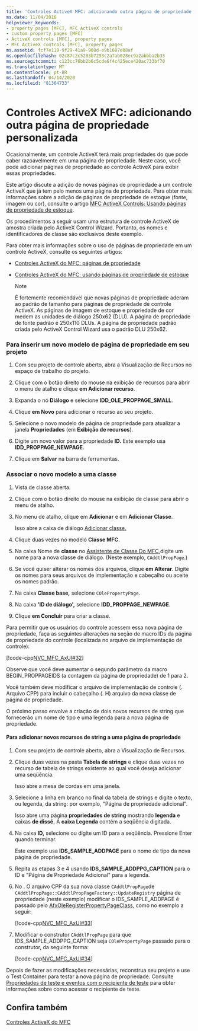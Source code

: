 ```yaml
---
title: 'Controles ActiveX MFC: adicionando outra página de propriedade personalizada'
ms.date: 11/04/2016
helpviewer_keywords:
- property pages [MFC], MFC ActiveX controls
- custom property pages [MFC]
- ActiveX controls [MFC], property pages
- MFC ActiveX controls [MFC], property pages
ms.assetid: fcf7e119-9f29-41a9-908d-e9b1607e08af
ms.openlocfilehash: 02c87c2c5283b7293c2a7ab028ec9a2abbba2b33
ms.sourcegitcommit: c123cc76bb2b6c5cde6f4c425ece420ac733bf70
ms.translationtype: MT
ms.contentlocale: pt-BR
ms.lasthandoff: 04/14/2020
ms.locfileid: "81364733"
---
```

# <a name="mfc-activex-controls-adding-another-custom-property-page"></a>Controles ActiveX MFC: adicionando outra página de propriedade personalizada

Ocasionalmente, um controle ActiveX terá mais propriedades do que pode caber razoavelmente em uma página de propriedade. Neste caso, você pode adicionar páginas de propriedade ao controle ActiveX para exibir essas propriedades.

Este artigo discute a adição de novas páginas de propriedade a um controle ActiveX que já tem pelo menos uma página de propriedade. Para obter mais informações sobre a adição de páginas de propriedade de estoque (fonte, imagem ou cor), consulte o artigo [MFC ActiveX Controls: Usando páginas de propriedade de estoque](../mfc/mfc-activex-controls-using-stock-property-pages.md).

Os procedimentos a seguir usam uma estrutura de controle ActiveX de amostra criada pelo ActiveX Control Wizard. Portanto, os nomes e identificadores de classe são exclusivos deste exemplo.

Para obter mais informações sobre o uso de páginas de propriedade em um controle ActiveX, consulte os seguintes artigos:

- [Controles ActiveX do MFC: páginas de propriedade](../mfc/mfc-activex-controls-property-pages.md)

- [Controles ActiveX do MFC: usando páginas de propriedade de estoque](../mfc/mfc-activex-controls-using-stock-property-pages.md)

    > [!NOTE]
    >  É fortemente recomendável que novas páginas de propriedade aderam ao padrão de tamanho para páginas de propriedade de controle ActiveX. As páginas de imagem de estoque e propriedade de cor medem as unidades de diálogo 250x62 (DLU). A página de propriedade de fonte padrão é 250x110 DLUs. A página de propriedade padrão criada pelo ActiveX Control Wizard usa o padrão DLU 250x62.

### <a name="to-insert-a-new-property-page-template-into-your-project"></a>Para inserir um novo modelo de página de propriedade em seu projeto

1. Com seu projeto de controle aberto, abra a Visualização de Recursos no espaço de trabalho do projeto.

1. Clique com o botão direito do mouse na exibição de recursos para abrir o menu de atalho e clique **em Adicionar recurso**.

1. Expanda o nó **Diálogo** e selecione **IDD_OLE_PROPPAGE_SMALL**.

1. Clique **em Novo** para adicionar o recurso ao seu projeto.

1. Selecione o novo modelo de página de propriedade para atualizar a janela **Propriedades** (em **Exibição de recursos**).

1. Digite um novo valor para a propriedade **ID.** Este exemplo usa **IDD_PROPPAGE_NEWPAGE**.

1. Clique em **Salvar** na barra de ferramentas.

### <a name="to-associate-the-new-template-with-a-class"></a>Associar o novo modelo a uma classe

1. Vista de classe aberta.

1. Clique com o botão direito do mouse na exibição de classe para abrir o menu de atalho.

1. No menu de atalho, clique em **Adicionar** e em **Adicionar Classe**.

   Isso abre a caixa de diálogo [Adicionar classe.](../ide/add-class-dialog-box.md)

1. Clique duas vezes no modelo **Classe MFC.**

1. Na caixa Nome de **classe** no [Assistente de Classe Do MFC,](../mfc/reference/mfc-add-class-wizard.md)digite um nome para a nova classe de diálogo. (Neste exemplo, `CAddtlPropPage`.)

1. Se você quiser alterar os nomes dos arquivos, clique **em Alterar**. Digite os nomes para seus arquivos de implementação e cabeçalho ou aceite os nomes padrão.

1. Na caixa **Classe base,** selecione `COlePropertyPage`.

1. Na caixa **'ID de diálogo',** selecione **IDD_PROPPAGE_NEWPAGE**.

1. Clique **em Concluir** para criar a classe.

Para permitir que os usuários do controle acessem essa nova página de propriedade, faça as seguintes alterações na seção de macro IDs da página de propriedade do controle (localizada no arquivo de implementação de controle):

[!code-cpp[NVC_MFC_AxUI#32](../mfc/codesnippet/cpp/mfc-activex-controls-adding-another-custom-property-page_1.cpp)]

Observe que você deve aumentar o segundo parâmetro da macro BEGIN_PROPPAGEIDS (a contagem da página de propriedade) de 1 para 2.

Você também deve modificar o arquivo de implementação de controle (. Arquivo CPP) para incluir o cabeçalho (. H) arquivo da nova classe de página de propriedade.

O próximo passo envolve a criação de dois novos recursos de string que fornecerão um nome de tipo e uma legenda para a nova página de propriedade.

#### <a name="to-add-new-string-resources-to-a-property-page"></a>Para adicionar novos recursos de string a uma página de propriedade

1. Com seu projeto de controle aberto, abra a Visualização de Recursos.

1. Clique duas vezes na pasta **Tabela de strings** e clique duas vezes no recurso de tabela de strings existente ao qual você deseja adicionar uma seqüência.

   Isso abre a mesa de cordas em uma janela.

1. Selecione a linha em branco no final da tabela de strings e digite o texto, ou legenda, da string: por exemplo, "Página de propriedade adicional".

   Isso abre uma página **propriedades de string** mostrando **legenda** e caixas **de dissé.** A **caixa Legenda** contém a seqüência digitada.

1. Na caixa **ID,** selecione ou digite um ID para a seqüência. Pressione Enter quando terminar.

   Este exemplo usa **IDS_SAMPLE_ADDPAGE** para o nome de tipo da nova página de propriedade.

1. Repita as etapas 3 e 4 usando **IDS_SAMPLE_ADDPPG_CAPTION** para o ID e "Página de Propriedade Adicional" para a legenda.

1. No . O arquivo CPP da sua nova classe `CAddtlPropPage`de `CAddtlPropPage::CAddtlPropPageFactory::UpdateRegistry` página de propriedade (neste exemplo) modificar o IDS_SAMPLE_ADDPAGE é passado pelo [AfxOleRegisterPropertyPageClass](../mfc/reference/registering-ole-controls.md#afxoleregisterpropertypageclass), como no exemplo a seguir:

   [!code-cpp[NVC_MFC_AxUI#33](../mfc/codesnippet/cpp/mfc-activex-controls-adding-another-custom-property-page_2.cpp)]

1. Modificar o construtor `CAddtlPropPage` para que IDS_SAMPLE_ADDPPG_CAPTION seja `COlePropertyPage` passado para o construtor, da seguinte forma:

   [!code-cpp[NVC_MFC_AxUI#34](../mfc/codesnippet/cpp/mfc-activex-controls-adding-another-custom-property-page_3.cpp)]

Depois de fazer as modificações necessárias, reconstrua seu projeto e use o Test Container para testar a nova página de propriedade. Consulte [Propriedades de teste e eventos com o recipiente de teste](../mfc/testing-properties-and-events-with-test-container.md) para obter informações sobre como acessar o recipiente de teste.

## <a name="see-also"></a>Confira também

[Controles ActiveX do MFC](../mfc/mfc-activex-controls.md)
